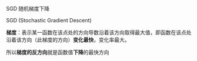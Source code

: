 SGD 随机梯度下降

SGD (Stochastic Gradient Descent)

**梯度**：表示某一函数在该点处的方向导数沿着该方向取得最大值，即函数在该点处沿着该方向（此梯度的方向）**变化最快**，变化率最大。

所以**梯度的反方向**就是函数值**下降**的最快方向